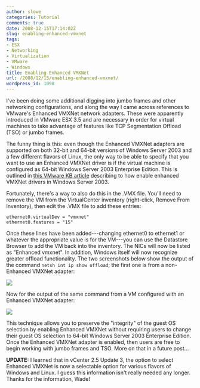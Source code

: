 ```yaml
---
author: slowe
categories: Tutorial
comments: true
date: 2008-12-15T17:14:02Z
slug: enabling-enhanced-vmxnet
tags:
- ESX
- Networking
- Virtualization
- VMware
- Windows
title: Enabling Enhanced VMXNet
url: /2008/12/15/enabling-enhanced-vmxnet/
wordpress_id: 1098
---
```


I've been doing some additional digging into jumbo frames and other networking configurations, and along the way I came across references to VMware's Enhanced VMXNet network adapters. These were apparently introduced in VMware ESX 3.5 and are necessary in order for virtual machines to take advantage of features like TCP Segmentation Offload (TSO) or jumbo frames.

The funny thing is this: even though the Enhanced VMXNet adapters are supported on both 32-bit and 64-bit versions of Windows Server 2003 and a few different flavors of Linux, the only way to be able to specify that you want to use an Enhanced VMXNet driver is if the virtual machine is configured as 64-bit Windows Server 2003 Enterprise Edition. This is outlined in [this VMware KB article](http://kb.vmware.com/selfservice/microsites/search.do?language=en_US&cmd=displayKC&externalId=1007195) describing to how enable enhanced VMXNet drivers in Windows Server 2003.

Fortunately, there's a way to also do this in the .VMX file. You'll need to remove the VM from the VirtualCenter inventory (right-click, Remove From Inventory), then edit the .VMX file to add these entries:

	ethernet0.virtualDev = "vmxnet"  
	ethernet0.features = "15"

Once these lines have been added---changing ethernet0 to ethernet1 or whatever the appropriate value is for the VM---you can use the Datastore Browser to add the VM back into the inventory. The NICs will now be listed as "Enhanced vmxnet". In addition, Windows itself will now recognize greater offload functionality. The two screenshots below show the output of the command `netsh int ip show offload`; the first one is from a non-Enhanced VMXNet adapter:

![](/public/img/offload-regvmxnet.png)

Now for the output of the same command from a VM configured with an Enhanced VMXNet adapter:

![](/public/img/offload-enhvmxnet.png)

This technique allows you to preserve the "integrity" of the guest OS selection by enabling Enhanced VMXNet without requiring users to change their guest OS selection to 64-bit Windows Server 2003 Enterprise Edition. Once the Enhanced VMXNet adapter is enabled, then users are free to begin working with jumbo frames and TSO. More on that in a future post...

**UPDATE:** I learned that in vCenter 2.5 Update 3, the option to select Enhanced VMXNet is now a selectable option for various flavors of Windows and Linux. I guess this information isn't really needed any longer. Thanks for the information, Wade!
